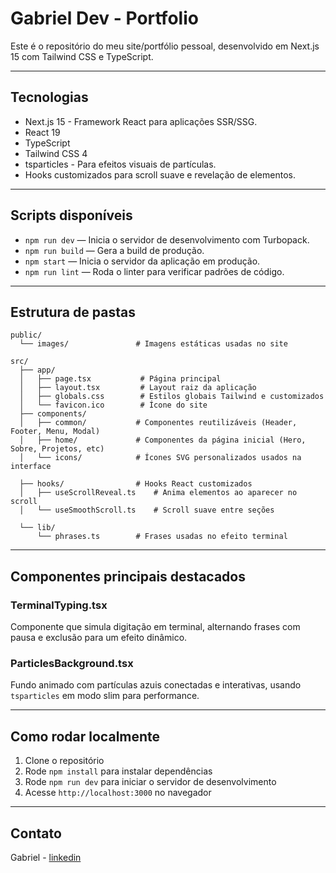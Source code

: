 # Gabriel Dev - Portfolio

Este é o repositório do meu site/portfólio pessoal, desenvolvido em Next.js 15 com Tailwind CSS e TypeScript.

---

## Tecnologias

- Next.js 15 - Framework React para aplicações SSR/SSG.
- React 19
- TypeScript
- Tailwind CSS 4
- tsparticles - Para efeitos visuais de partículas.
- Hooks customizados para scroll suave e revelação de elementos.

---

## Scripts disponíveis

- `npm run dev` — Inicia o servidor de desenvolvimento com Turbopack.
- `npm run build` — Gera a build de produção.
- `npm start` — Inicia o servidor da aplicação em produção.
- `npm run lint` — Roda o linter para verificar padrões de código.

---

## Estrutura de pastas

```
public/
  └── images/               # Imagens estáticas usadas no site

src/
  ├── app/
  │   ├── page.tsx           # Página principal
  │   ├── layout.tsx         # Layout raiz da aplicação
  │   ├── globals.css        # Estilos globais Tailwind e customizados
  │   └── favicon.ico        # Ícone do site
  ├── components/
  │   ├── common/           # Componentes reutilizáveis (Header, Footer, Menu, Modal)
  │   ├── home/             # Componentes da página inicial (Hero, Sobre, Projetos, etc)
  │   └── icons/            # Ícones SVG personalizados usados na interface

  ├── hooks/                # Hooks React customizados
  │   ├── useScrollReveal.ts    # Anima elementos ao aparecer no scroll
  │   └── useSmoothScroll.ts    # Scroll suave entre seções

  └── lib/
      └── phrases.ts        # Frases usadas no efeito terminal
```

---

## Componentes principais destacados

### TerminalTyping.tsx

Componente que simula digitação em terminal, alternando frases com pausa e exclusão para um efeito dinâmico.

### ParticlesBackground.tsx

Fundo animado com partículas azuis conectadas e interativas, usando `tsparticles` em modo slim para performance.

---

## Como rodar localmente

1. Clone o repositório
2. Rode `npm install` para instalar dependências
3. Rode `npm run dev` para iniciar o servidor de desenvolvimento
4. Acesse `http://localhost:3000` no navegador

---

## Contato

Gabriel - [linkedin](https://www.linkedin.com/in/gabrielamaral22/)

